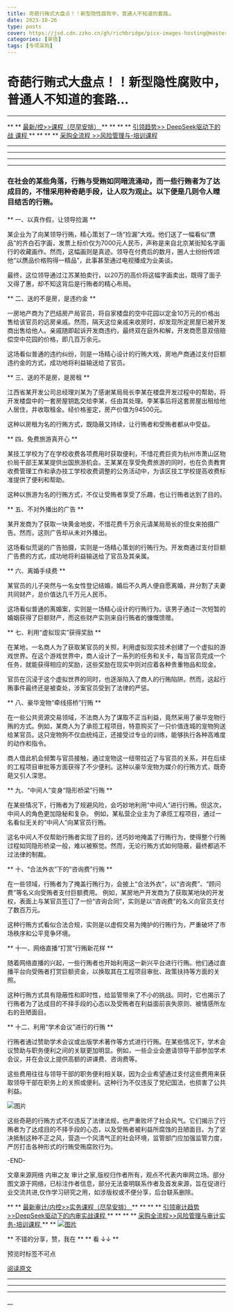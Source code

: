 ```yaml
---
title: 奇葩行贿式大盘点！！新型隐性腐败中，普通人不知道的套路…
date: 2023-10-26
type: posts
cover: https://jsd.cdn.zzko.cn/gh/richbridge/picx-images-hosting@master/thumbnail/技.jpg
categories: [审技]
tags: [专项采购]
---
```


#  奇葩行贿式大盘点！！新型隐性腐败中，普通人不知道的套路…

[  ](javascript:void\(0\);)

__ _ _ _ _

** ** [ 最新/控>>课程（尽早安排）
](https://mp.weixin.qq.com/s?__biz=MzIxMTM3ODE1OQ==&mid=2247513639&idx=5&sn=8ea28de969c9e90b9ce654df579d40b7&scene=21#wechat_redirect)
** ** ** ** [ 引领趋势>> DeepSeek驱动下的战  课程
](https://mp.weixin.qq.com/s?__biz=MzIxMTM3ODE1OQ==&mid=2247513628&idx=2&sn=c74c2c0a0ab53880e1fcae5477df313a&scene=21#wechat_redirect)
** ** ** ** [ 采购全流程  >>风险管理与-培训课程
](https://mp.weixin.qq.com/s?__biz=MzIxMTM3ODE1OQ==&mid=2247513533&idx=5&sn=61d4fbb66e526cd0b882c020ddf5e61f&scene=21#wechat_redirect)
** **

* * *

** **  
** **

###  在社会的某些角落，行贿与受贿如同暗流涌动，而一些行贿者为了达成目的，不惜采用种奇葩手段，让人叹为观止。以下便是几则令人瞠目结舌的行贿。

####

  
** 一、以真作假，让领导捡漏  **  

某企业为了向某领导行贿，精心策划了一场“捡漏”大戏。他们送了一幅看似“赝品”的齐白石字画，发票上标价仅为7000元人民币，声称是来自北京某街知名字画行的收藏画作。然而，这幅画则是真迹。领导在付费后的数月，圈人士纷纷传颂他“以赝品价格购得一精品”，此事甚至通过电视播成为业美谈。

最终，这位领导通过江苏某拍卖行，以20万的高价将这幅字画卖出，既得了面子又得了惠，却不知这背后是行贿者的精心布局。

  
** 二、送的不是房，是违约金  **  

一房地产商为了巴结房产局官员，将自家楼盘的空中花园以定金10万元的价格出售给该官员的远房亲戚。然而，隔天这位亲戚来收房时，却发现所定房屋已被开发商出售给他人。亲戚随即起诉开发商违约，最终双在庭外和解，开发商愿意双倍赔偿空中花园的价格，即几百万余元。

这场看似普通的违约纠纷，则是一场精心设计的行贿大戏，房地产商通过支付巨额违约金的方式，成功地将利益输送给了官员。

  
** 三、送的不是房，是房租  **  

江西省某开发公司总经理刘某为了感谢某局局长李某在楼盘开发过程中的帮助，将开发楼盘中的一套房屋钥匙交给李某，任由其处理。李某事后将这套房屋出租给他人居住，并收取租金。经价格鉴定，房产价值为94500元。

这种以房租为名的行贿方式，既隐蔽又持续，让行贿者和受贿者都从中受益。

  
** 四、免费旅游真开心  **  

某技工学校为了在学校收费各项费用时获取便利，不惜花费巨资为杭州市萧山区物价局干部王某某提供出国旅游机会。王某某在享受免费旅游的同时，也在负责教育收费管理工作和承办技工学校收费调整的公务活动中，为该区技工学校提高收费标准提供了便利和帮助。

这种以旅游为名的行贿方式，不仅让受贿者享受了乐趣，也让行贿者达到了目的。

  
** 五、不对外播出的广告  **  

某开发商为了获取一块黄金地皮，不惜花费千万余元请某局局长的侄女来拍摄广告。然而，这则广告却从未对外播出。

这场看似荒诞的广告拍摄，实则是一场精心策划的行贿行为。开发商通过支付巨额广告费的方式，成功地将利益输送给了官员及其亲属。

  
** 六、离婚手续费  **  

某官员的儿子突然与一名女性登记结婚，婚后不久两人便自愿离婚，并分割了夫妻共同财产，总价值达几千万元人民币。

这场看似普通的离婚案，实则是一场精心设计的行贿行为。该男子通过一次短暂的婚姻获得了巨额财产，而这些财产实则来自行贿者的慷慨馈赠。

  
** 七、利用“虚拟现实”获得奖励  **  

在某地，一名商人为了获取某官员的关照，利用虚拟现实技术创建了一个虚拟的游戏世界。在这个游戏世界中，商人设计了一系列的任务和关卡，每当官员完成一个任务，就能获得相应的奖励，这些奖励在现实中则对应着各种贵重物品和现金。

官员在沉浸于这个虚拟世界的同时，也逐渐陷入了商人的行贿陷阱。然而，这起行贿事件最终还是被查处，涉案官员受到了法律的严惩。

  
** 八、豪华宠物“牵线搭桥”行贿  **  

在一些公共资源交易领域，不法商人为了谋取不正当利益，竟然采用了豪华宠物行贿的方式。例如，某商人为了承揽工程项目，特意购买了一只价值连城的宠物狗送给某官员。这只宠物狗不仅血统纯正，还接受过专业的训练，能够执行各种高难度的动作和指令。

商人借此机会频繁与官员接触，通过宠物这一纽带拉近了与官员的关系，并在后续的工程项目审批等方面获得了不少便利。这种以豪华宠物为媒介的行贿方式，既奇葩又引人深思。

  
** 九、“中间人”变身“隐形桥梁”行贿  **  

在某些情况下，行贿者为了规避风险，会巧妙地利用“中间人”进行行贿。但这次，中间人的角色更加隐秘和复杂。
例如，某私营企业主为了承揽工程项目，通过一名看似无关的“中间人”向某官员行贿。

这名中间人不仅帮助行贿者实现了目的，还巧妙地掩盖了行贿行为，使得整个行贿过程如同隐形桥梁一般，难以被察觉。然而，无论行贿方式如何隐蔽，最终都逃不过法律的制裁。

  
** 十、“合法外衣”下的“咨询费”行贿  **  

在一些领域，行贿者为了掩盖行贿行为，会披上“合法外衣”，以“咨询费”、“顾问费”等名义向受贿者支付巨额费用。
例如，某房地产开发商为了获取某地块的开发权，表面上与某官员签订了一份“咨询合同”，实则是以“咨询费”的名义向官员支付了数百万元。

这种行贿方式看似合法合规，实则是以虚假交易为掩护的行贿行为，严重破坏了市场秩序和公平竞争环境。

  
** 十一、网络直播“打赏”行贿新花样  **  

随着网络直播的兴起，一些行贿者也开始利用这一新兴平台进行行贿。他们通过直播平台向受贿者打赏巨额资金，以换取其在工程项目审批、政策扶持等方面的关照。

这种行贿方式具有隐蔽性和即时性，给监管带来了不小的挑战。同时，它也揭示了行贿者为了达成目的不择手段的心态以及受贿者在利益面前丧失原则、被情感所左右的丑陋面目。

  
** 十二、利用“学术会议”进行的行贿  **  

行贿者通过赞助学术会议或出版学术著作等方式进行行贿。在某些情况下，学术会议赞助与职务便利之间的关联更加明显。例如，一些企业会邀请领导干部参加学术会议，并在会议上提供高额的讲课费、咨询费等。

这些费用往往与领导干部的职务便利相关联，因为企业希望通过支付这些费用来获取领导干部在职务上的关照或便利。这种行为不仅违反了党纪国法，也损害了公共利益。

![图片](https://mmbiz.qpic.cn/sz_mmbiz_png/eBq0bIX0DyQILsIZictiaqRJ5Nic4L5hfPdmwP08wyvD8aWibqxgd4mtd4eoyP9ib2Kmpnz0RTZ4bgI7jMib8VWrNjaA/640?wx_fmt=png&from=appmsg&wxfrom=5&wx_lazy=1&wx_co=1&tp=webp)

这些奇葩的行贿方式不仅违反了法律法规，也严重败坏了社会风气。它们揭示了行贿者为了达成目的不择手段的心态，以及受贿者被利益所腐蚀的丑陋面目。为了坚决抵制这种不正之风，营造一个风清气正的社会环境，监管部门应加强监管力度，严厉打击各种形式的行贿受贿腐败行为。

-END- 

文章来源网络 内审之友
审计之家,版权归作者所有，观点不代表内审网立场。部分图文源于网络，已标注作者信息，部分无法查明联系作者及首发来源，旨在促进行业交流共进,仅作学习研究之用，如涉版权或不便分享，后台联系删除。

** ** [ 最新审计/内控>>实务课程（尽早安排）
](https://mp.weixin.qq.com/s?__biz=MzIxMTM3ODE1OQ==&mid=2247513639&idx=5&sn=8ea28de969c9e90b9ce654df579d40b7&scene=21#wechat_redirect)
** ** ** ** [ 引领审计趋势>>DeepSeek驱动下的内审实战课程
](https://mp.weixin.qq.com/s?__biz=MzIxMTM3ODE1OQ==&mid=2247513628&idx=2&sn=c74c2c0a0ab53880e1fcae5477df313a&scene=21#wechat_redirect)
** ** ** ** [ 采购全流程>>风险管理与审计实务-培训课程
](https://mp.weixin.qq.com/s?__biz=MzIxMTM3ODE1OQ==&mid=2247513533&idx=5&sn=61d4fbb66e526cd0b882c020ddf5e61f&scene=21#wechat_redirect)
** ** [
![图片](https://mmbiz.qpic.cn/mmbiz_png/OphficJUUiaJ433px1ia4MXEyzVZ0tajcG985RPBUW3tBvltpCd84lBReicdR7PuZkbMX1AdhKj2wicYuD3Q6btt8JQ/640?wx_fmt=png&from=appmsg&wxfrom=5&wx_lazy=1&wx_co=1&tp=webp)
](https://mp.weixin.qq.com/s?__biz=MzIxMTM3ODE1OQ==&mid=2247513568&idx=2&sn=e4ceb4b3ff7dd94a2bb2e7a1a8cd24b3&scene=21#wechat_redirect)

** 不错的分享，赞，我在  ** ** 看 ↓↓  **

预览时标签不可点

[ 阅读原文 ](javascript:;)









****



****



****





__









